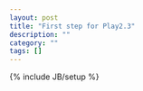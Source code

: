 ```yaml
---
layout: post
title: "First step for Play2.3"
description: ""
category: ""
tags: []
---
```

{% include JB/setup %}
